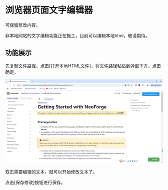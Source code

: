 # 浏览器页面文字编辑器
可保留修改内容。

非本地网站的文字编辑功能正在施工，目前可以编辑本地html，敬请期待。

## 功能展示

先复制文件路径，点击[打开本地HTML文件]，将文件路径粘贴到弹窗下方，点击确定。

![](https://github.com/Taigou-1/Browser-Page-Text-Editor/blob/main/assets/1.png)

双击需要编辑的文本，就可以开始修改文本了。

点击[保存修改]按钮进行保存。
